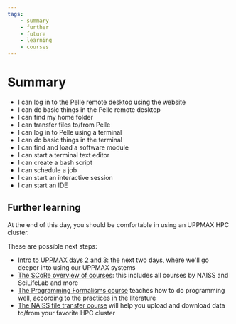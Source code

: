 ```yaml
---
tags:
    - summary
    - further
    - future
    - learning
    - courses
---
```


# Summary

- I can log in to the Pelle remote desktop using the website
- I can do basic things in the Pelle remote desktop
- I can find my home folder
- I can transfer files to/from Pelle
- I can log in to Pelle using a terminal
- I can do basic things in the terminal
- I can find and load a software module
- I can start a terminal text editor
- I can create a bash script
- I can schedule a job
- I can start an interactive session
- I can start an IDE

## Further learning

At the end of this day, you should be comfortable in using an UPPMAX
HPC cluster.

These are possible next steps:

- [Intro to UPPMAX days 2 and 3](https://docs.uppmax.uu.se/courses_workshops/uppmax_intro_course/):
  the next two days, where we'll go deeper into using our UPPMAX systems
- [The SCoRe overview of courses](https://nbisweden.github.io/SCoRe_user_doc/courses/):
  this includes all courses by NAISS and SciLifeLab and more
- [The Programming Formalisms course](https://uppmax.github.io/programming_formalisms/)
  teaches how to do programming well, according to the practices in the
  literature
- [The NAISS file transfer course](https://uppmax.github.io/naiss_file_transfer_course/)
  will help you upload and download data to/from your favorite HPC cluster
